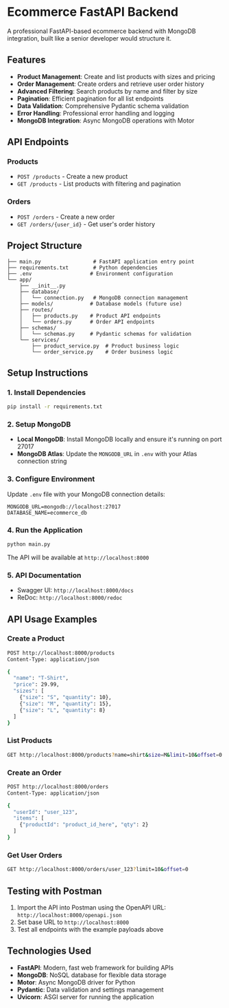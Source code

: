 # Ecommerce FastAPI Backend

A professional FastAPI-based ecommerce backend with MongoDB integration, built like a senior developer would structure it.

## Features

- **Product Management**: Create and list products with sizes and pricing
- **Order Management**: Create orders and retrieve user order history
- **Advanced Filtering**: Search products by name and filter by size
- **Pagination**: Efficient pagination for all list endpoints
- **Data Validation**: Comprehensive Pydantic schema validation
- **Error Handling**: Professional error handling and logging
- **MongoDB Integration**: Async MongoDB operations with Motor

## API Endpoints

### Products

- `POST /products` - Create a new product
- `GET /products` - List products with filtering and pagination

### Orders

- `POST /orders` - Create a new order
- `GET /orders/{user_id}` - Get user's order history

## Project Structure

```
├── main.py                 # FastAPI application entry point
├── requirements.txt        # Python dependencies
├── .env                   # Environment configuration
└── app/
    ├── __init__.py
    ├── database/
    │   └── connection.py   # MongoDB connection management
    ├── models/            # Database models (future use)
    ├── routes/
    │   ├── products.py    # Product API endpoints
    │   └── orders.py      # Order API endpoints
    ├── schemas/
    │   └── schemas.py     # Pydantic schemas for validation
    └── services/
        ├── product_service.py  # Product business logic
        └── order_service.py    # Order business logic
```

## Setup Instructions

### 1. Install Dependencies

```bash
pip install -r requirements.txt
```

### 2. Setup MongoDB

- **Local MongoDB**: Install MongoDB locally and ensure it's running on port 27017
- **MongoDB Atlas**: Update the `MONGODB_URL` in `.env` with your Atlas connection string

### 3. Configure Environment

Update `.env` file with your MongoDB connection details:

```
MONGODB_URL=mongodb://localhost:27017
DATABASE_NAME=ecommerce_db
```

### 4. Run the Application

```bash
python main.py
```

The API will be available at `http://localhost:8000`

### 5. API Documentation

- Swagger UI: `http://localhost:8000/docs`
- ReDoc: `http://localhost:8000/redoc`

## API Usage Examples

### Create a Product

```bash
POST http://localhost:8000/products
Content-Type: application/json

{
  "name": "T-Shirt",
  "price": 29.99,
  "sizes": [
    {"size": "S", "quantity": 10},
    {"size": "M", "quantity": 15},
    {"size": "L", "quantity": 8}
  ]
}
```

### List Products

```bash
GET http://localhost:8000/products?name=shirt&size=M&limit=10&offset=0
```

### Create an Order

```bash
POST http://localhost:8000/orders
Content-Type: application/json

{
  "userId": "user_123",
  "items": [
    {"productId": "product_id_here", "qty": 2}
  ]
}
```

### Get User Orders

```bash
GET http://localhost:8000/orders/user_123?limit=10&offset=0
```

## Testing with Postman

1. Import the API into Postman using the OpenAPI URL: `http://localhost:8000/openapi.json`
2. Set base URL to `http://localhost:8000`
3. Test all endpoints with the example payloads above

## Technologies Used

- **FastAPI**: Modern, fast web framework for building APIs
- **MongoDB**: NoSQL database for flexible data storage
- **Motor**: Async MongoDB driver for Python
- **Pydantic**: Data validation and settings management
- **Uvicorn**: ASGI server for running the application
